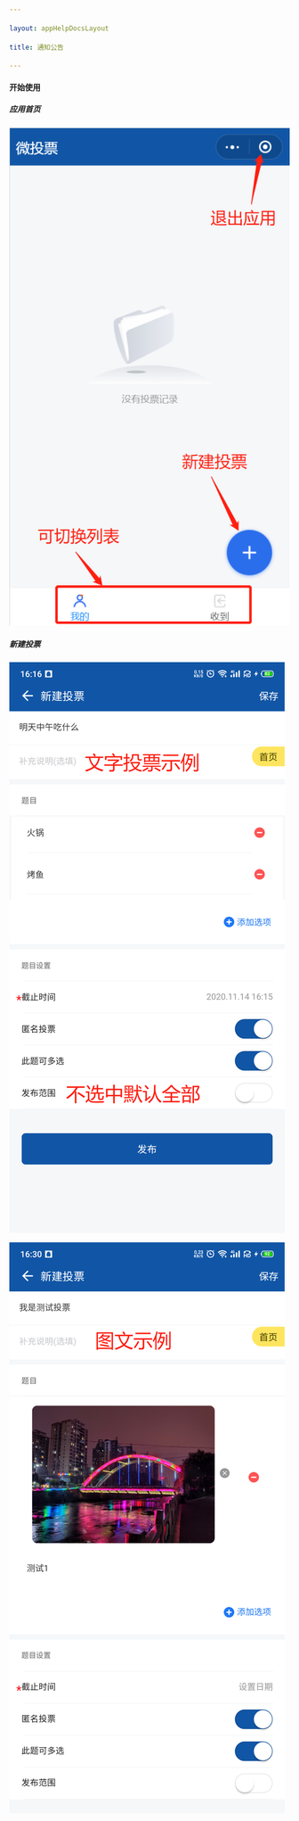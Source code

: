 ```yaml
---

layout: appHelpDocsLayout

title: 通知公告

---
```


#### 开始使用

##### 应用首页

![首页](./img/microvoting/microvoting_home01.png)

##### 新建投票

![文字投票](./img/microvoting/new_microvoting01.jpg)

![图文投票](./img/microvoting/new_microvoting02.jpg)
